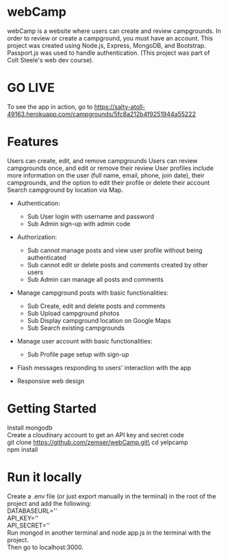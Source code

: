 # webCamp
webCamp is a website where users can create and review campgrounds. In order to review or create a campground, you must have an account. This project was created using Node.js, Express, MongoDB, and Bootstrap. Passport.js was used to handle authentication. (This project was part of Colt Steele's web dev course).

# GO LIVE
To see the app in action, go to https://salty-atoll-49163.herokuapp.com/campgrounds/5fc8a212b4f9251944a55222

# Features
Users can create, edit, and remove campgrounds
Users can review campgrounds once, and edit or remove their review
User profiles include more information on the user (full name, email, phone, join date), their campgrounds, and the option to edit their profile or delete their account
Search campground by location via Map.

* Authentication:
  * Sub User login with username and password
  * Sub Admin sign-up with admin code

* Authorization:
  * Sub cannot manage posts and view user profile without being authenticated
  * Sub cannot edit or delete posts and comments created by other users
  * Sub Admin can manage all posts and comments

* Manage campground posts with basic functionalities:
  * Sub Create, edit and delete posts and comments
  * Sub Upload campground photos
  * Sub Display campground location on Google Maps
  * Sub Search existing campgrounds
* Manage user account with basic functionalities:
  * Sub Profile page setup with sign-up

* Flash messages responding to users' interaction with the app

* Responsive web design

# Getting Started
Install mongodb\
Create a cloudinary account to get an API key and secret code\
git clone https://github.com/zemser/webCamp.git\
cd yelpcamp\
npm install

# Run it locally
Create a .env file (or just export manually in the terminal) in the root of the project and add the following:\
DATABASEURL='<url>'\
API_KEY=''<key>\
API_SECRET='<secret>'\
Run mongod in another terminal and node app.js in the terminal with the project.\
Then go to localhost:3000.
